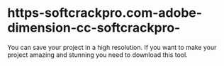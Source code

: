 # https-softcrackpro.com-adobe-dimension-cc-softcrackpro-
You can save your project in a high resolution. If you want to make your project amazing and stunning you need to download this tool. 
